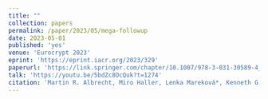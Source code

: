 ```yaml
---
title: ""
collection: papers
permalink: /paper/2023/05/mega-followup
date: 2023-05-01
published: 'yes'
venue: 'Eurocrypt 2023'
eprint: 'https://eprint.iacr.org/2023/329'
paperurl: 'https://link.springer.com/chapter/10.1007/978-3-031-30589-4_7'
talk: 'https://youtu.be/5bdZc8OcQuk?t=1274'
citation: 'Martin R. Albrecht, Miro Haller, Lenka Mareková*, Kenneth G. Paterson. (2023). &quot;Caveat Implementor! Key Recovery Attacks on MEGA&quot; <i>Eurocrypt 2023</i>.'
---
```

